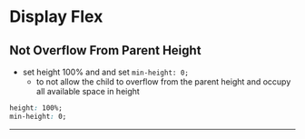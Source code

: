 # Display Flex

## Not Overflow From Parent Height

- set height 100% and and set `min-height: 0;`
  - to not allow the child to overflow from the parent height and occupy all available space in height

```css
height: 100%;
min-height: 0;
```

---
